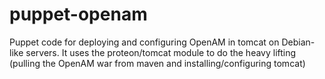puppet-openam
=============

Puppet code for deploying and configuring OpenAM in tomcat on Debian-like servers. It uses the proteon/tomcat module to do the heavy lifting (pulling the OpenAM war from maven and installing/configuring tomcat)
